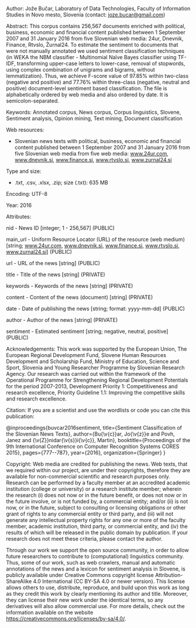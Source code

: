 Author: Jože Bučar, Laboratory of Data Technologies, Faculty of Information Studies in Novo mesto, Slovenia (contact: joze.bucar@gmail.com)

Abstract:
This corpus contains 256,567 documents enriched with political, business, economic and financial content published between 1 September 2007 and 31 January 2016 from five Slovenian web media: 24ur, Dnevnik, Finance, Rtvslo, Žurnal24. To estimate the sentiment to documents that were not manually annotated we used sentiment classification techniques (in WEKA the NBM classifier - Multinomial Naïve Bayes classifier using TF-IDF, transforming upper-case letters to lower-case, removal of stopwords, using complex combination of unigrams and bigrams, without lemmatization). Thus, we achieve F-score value of 97.85% within two-class (negative and positive) and 77.76% within three-class (negative, neutral and positive) document-level sentiment based classification. The file is alphabetically ordered by web media and also ordered by date. It is semicolon-separated.

Keywords:
Annotated corpus, News corpus, Corpus linguistics, Slovene, Sentiment analysis, Opinion mining, Text mining, Document classification

Web resources:
- Slovenian news texts with political, business, economic and financial content published between 1 September 2007 and 31 January 2016 from five Slovenian web media from five web media: www.24ur.com, www.dnevnik.si, www.finance.si, www.rtvslo.si, www.zurnal24.si

Type and size:
- .txt, .csv, .xlsx, .zip; size (.txt): 635 MB

Encoding: UTF-8

Year: 2016

Attributes:

nid - News ID [integer; 1 - 256,567] (PUBLIC)

main_url - Uniform Resource Locator (URL) of the resource (web medium) [string; www.24ur.com, www.dnevnik.si, www.finance.si, www.rtvslo.si, www.zurnal24.si] (PUBLIC)

url - URL of the news [string] (PUBLIC)

title - Title of the news [string] (PRIVATE)

keywords - Keywords of the news [string] (PRIVATE)

content - Content of the news (document) [string] (PRIVATE)

date - Date of publishing the news [string; format: yyyy-mm-dd] (PUBLIC)

author - Author of the news [string] (PRIVATE)

sentiment - Estimated sentiment [string; negative, neutral, positive] (PUBLIC)

Acknowledgements:
This work was supported by the European Union, The European Regional Development Fund, Slovene Human Resources Development and Scholarship Fund, Ministry of Education, Science and Sport, Slovenia and Young Researcher Programme by Slovenian Research Agency. Our research was carried out within the framework of the Operational Programme for Strengthening Regional Development Potentials for the period 2007-2013, Development Priority 1: Competitiveness and research excellence, Priority Guideline 1.1: Improving the competitive skills and research excellence.

Citation:
If you are a scientist and use the wordlists or code you can cite this publication:

@inproceedings{buvcar2016sentiment,
  title={Sentiment Classification of the Slovenian News Texts},
  author={Bu{\v{c}}ar, Jo{\v{z}}e and Povh, Janez and {\v{Z}}nidar{\v{s}}i{\v{c}}, Martin},
  booktitle={Proceedings of the 9th International Conference on Computer Recognition Systems CORES 2015},
  pages={777--787},
  year={2016},
  organization={Springer}
}

Copyright:
Web media are credited for publishing the news. Web texts, that we required within our project, are under their copyrights, therefore they are available for non-commercial scientific and research purposes only. Research can be performed by a faculty member at an accredited academic institution (college or university) or a research institute member; wherein the research (i) does not now or in the future benefit, or does not now or in the future involve, or is not funded by, a commercial entity; and/or (ii) is not now, or in the future, subject to consulting or licensing obligations or other grant of rights to any commercial entity or third party, and (iii) will not generate any intellectual property rights for any one or more of the faculty member, academic institution, third party, or commercial entity, and (iv) the results of which will be released in the public domain by publication. If your research does not meet these criteria, please contact the author.

Through our work we support the open source community, in order to allow future researchers to contribute to (computational) linguistics community. Thus, some of our work, such as web crawlers, manual and automatic annotations of the news and a lexicon for sentiment analysis in Slovene, is publicly available under Creative Commons copyright license Attribution-ShareAlike 4.0 International (CC BY-SA 4.0 or newer version). This license allows others to use, distribute, reproduce, and build upon this work as long as they credit this work by clearly mentioning its author and title. Moreover, they can license their new work under the identical terms, so any derivatives will also allow commercial use. For more details, check out the information available on the website https://creativecommons.org/licenses/by-sa/4.0/.